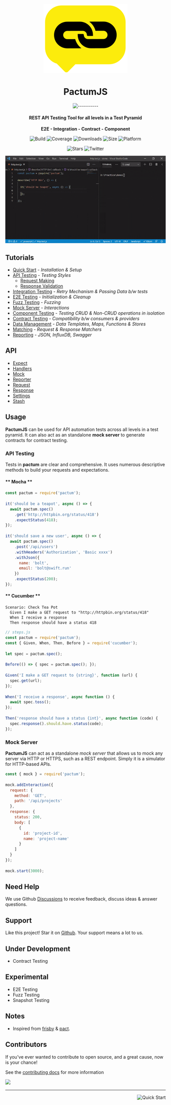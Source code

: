<span align="center">

![logo](_media/logo-icon-small.svg)

# **PactumJS**

![----------](https://raw.githubusercontent.com/pactumjs/pactum/master/assets/rainbow.png)

<h4>REST API Testing Tool for all levels in a Test Pyramid</h4>
<p><strong>E2E - Integration - Contract - Component</strong></p>

![Build](https://github.com/pactumjs/pactum/workflows/Build/badge.svg?branch=master)
![Coverage](https://img.shields.io/codeclimate/coverage/ASaiAnudeep/pactum)
![Downloads](https://img.shields.io/npm/dt/pactum)
![Size](https://img.shields.io/bundlephobia/minzip/pactum)
![Platform](https://img.shields.io/node/v/pactum)

![Stars](https://img.shields.io/github/stars/pactumjs/pactum?style=social)
![Twitter](https://img.shields.io/twitter/follow/pactumjs?label=Follow&style=social)

![Demo](_media/demo.gif)

</span>

<!-- panels:start -->

<!-- div:left-panel -->

## Tutorials

- [Quick Start](quick-start) - *Installation & Setup*
- [API Testing](api-testing) - *Testing Styles*
  - [Request Making](request-making)
  - [Response Validation](response-validation)
- [Integration Testing](integration-testing) - *Retry Mechanism & Passing Data b/w tests*
- [E2E Testing](e2e-testing) - *Initialization & Cleanup*
- [Fuzz Testing](fuzz-testing) - *Fuzzing*
- [Mock Server](mock-server) - *Interactions*  
- [Component Testing](component-testing) - *Testing CRUD & Non-CRUD operations in isolation* 
- [Contract Testing](contract-testing) - *Compatibility b/w consumers & providers*
- [Data Management](data-management) - *Data Templates, Maps, Functions & Stores*
- [Matching](matching) - *Request & Response Matchers*
- [Reporting](reporting) - *JSON, InfluxDB, Swagger*

<!-- div:right-panel -->

## API
- [Expect](api-expect.md)
- [Handlers](api-handlers.md)
- [Mock](api-mock.md)
- [Reporter](api-reporter.md)
- [Request](api-request.md)
- [Response](api-response.md)
- [Settings](api-settings.md)
- [Stash](api-stash.md)

<!-- panels:end -->

<!-- panels:start -->

## Usage

**PactumJS** can be used for API automation tests across all levels in a test pyramid. It can also act as an standalone **mock server** to generate contracts for contract testing.

<!-- div:left-panel -->

### API Testing

Tests in **pactum** are clear and comprehensive. It uses numerous descriptive methods to build your requests and expectations.

<!-- tabs:start -->

#### ** Mocha **

```js
const pactum = require('pactum');

it('should be a teapot', async () => {
  await pactum.spec()
    .get('http://httpbin.org/status/418')
    .expectStatus(418);
});

it('should save a new user', async () => {
  await pactum.spec()
    .post('/api/users')
    .withHeaders('Authorization', 'Basic xxxx')
    .withJson({
      name: 'bolt',
      email: 'bolt@swift.run'
    })
    .expectStatus(200);
});
```

#### ** Cucumber **

```gherkin
Scenario: Check Tea Pot
  Given I make a GET request to "http://httpbin.org/status/418"
  When I receive a response
  Then response should have a status 418
```

```js
// steps.js
const pactum = require('pactum');
const { Given, When, Then, Before } = require('cucumber');

let spec = pactum.spec();

Before(() => { spec = pactum.spec(); });

Given('I make a GET request to {string}', function (url) {
  spec.get(url);
});

When('I receive a response', async function () {
  await spec.toss();
});

Then('response should have a status {int}', async function (code) {
  spec.response().should.have.status(code);
});
```

<!-- tabs:end -->

<!-- div:right-panel -->

### Mock Server

**PactumJS** can act as a standalone *mock server* that allows us to mock any server via HTTP or HTTPS, such as a REST endpoint. Simply it is a simulator for HTTP-based APIs.

```js
const { mock } = require('pactum');

mock.addInteraction({
  request: {
    method: 'GET',
    path: '/api/projects'
  },
  response: {
    status: 200,
    body: [
      {
        id: 'project-id',
        name: 'project-name'
      }
    ]
  }
});

mock.start(3000);
```

<!-- panels:end -->

## Need Help

We use Github [Discussions](https://github.com/pactumjs/pactum/discussions) to receive feedback, discuss ideas & answer questions.

## Support

Like this project! Star it on [Github](https://github.com/pactumjs/pactum/stargazers). Your support means a lot to us.

## Under Development

- Contract Testing

## Experimental

- E2E Testing
- Fuzz Testing
- Snapshot Testing

## Notes

- Inspired from [frisby](https://docs.frisbyjs.com/) & [pact](https://docs.pact.io).

## Contributors

If you've ever wanted to contribute to open source, and a great cause, now is your chance!

See the [contributing docs](https://github.com/pactumjs/pactum/blob/master/CONTRIBUTING.md) for more information

<a href="https://github.com/pactumjs/pactum/graphs/contributors">
  <img src="https://contrib.rocks/image?repo=pactumjs/pactum" />
</a>
<br />

----

<a href="#/quick-start" >
  <img src="https://img.shields.io/badge/NEXT-Quick%20Start-blue" alt="Quick Start" align="right" style="display: inline;" />
</a>
